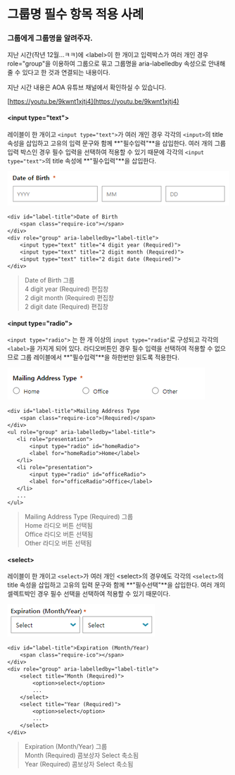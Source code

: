# 그룹명 필수 항목 적용 사례

### 그룹에게 그룹명을 알려주자.

지난 시간\(작년 12월...ㅋㅋ\)에 &lt;label&gt;이 한 개이고 입력박스가 여러 개인 경우 role="group"을 이용하여 그룹으로 묶고 그룹명을 aria-labelledby 속성으로 안내해 줄 수 있다고 한 것과 연결되는 내용이다.

지난 시간 내용은 AOA 유튜브 채널에서 확인하실 수 있습니다.

[https://youtu.be/9kwnt1xjtj4](https://youtu.be/9kwnt1xjtj4)

#### &lt;input type="text"&gt; 

레이블이 한 개이고 `<input type="text">`가 여러 개인 경우 각각의 `<input>`의 title 속성을 삽입하고 고유의 입력 문구와 함께 **"필수입력"**을 삽입한다. 여러 개의 그룹 입력 박스인 경우 필수 입력을 선택하여 적용할 수 있기 때문에 각각의  `<input type="text">`의 title 속성에 **"필수입력"**을 삽입한다.

![](../../.gitbook/assets/image%20%2812%29.png)

```markup
<div id="label-title">Date of Birth
    <span class="require-ico"></span>
</div>
<div role="group" aria-labelledby="label-title">
    <input type="text" title="4 digit year (Required)">
    <input type="text" title="2 digit month (Required)">
    <input type="text" title="2 digit date (Required)">
</div>
```

> Date of Birth 그룹   
> 4 digit year \(Required\) 편집창   
> 2 digit month \(Required\) 편집창  
> 2 digit date \(Required\) 편집창

####  &lt;input type="radio"&gt; 

`<input type="radio">` 는 한 개 이상의 `input type="radio"`로 구성되고 각각의 `<label>`을 가지게 되어 있다. 라디오버튼인 경우 필수 입력을 선택하여 적용할 수 없으므로 그룹 레이블에서 **"필수입력"**을 하한번만 읽도록 적용한다.

![](../../.gitbook/assets/image%20%2836%29.png)

```markup
<div id="label-title">Mailing Address Type
    <span class="require-ico">(Required)</span>
</div>
<ul role="group" aria-labelledby="label-title"> 
   <li role="presentation">
       <input type="radio" id="homeRadio">
       <label for="homeRadio">Home</label>  
   </li>
   <li role="presentation">
       <input type="radio" id="officeRadio">                            
       <label for="officeRadio">Office</label>
   </li>
   ...
</ul>

```

> Mailing Address Type \(Required\) 그룹   
> Home 라디오 버튼 선택됨   
> Office 라디오 버튼 선택됨   
> Other 라디오 버튼 선택됨

#### &lt;select&gt;

레이블이 한 개이고 `<select>`가 여러 개인 &lt;select&gt;의 경우에도 각각의 `<select>`의 title 속성을 삽입하고 고유의 입력 문구와 함께 **"필수선택"**을 삽입한다. 여러 개의 셀렉트박인 경우 필수 선택을 선택하여 적용할 수 있기 때문이다.

![](../../.gitbook/assets/image%20%2828%29.png)

```markup
<div id="label-title">Expiration (Month/Year)
    <span class="require-ico"></span>
</div>
<div role="group" aria-labelledby="label-title">
    <select title="Month (Required)">
        <option>select</option>
        ...
    </select>
    <select title="Year (Required)">
        <option>select</option>
        ...
    </select>
</div>
```

> Expiration \(Month/Year\) 그룹   
> Month \(Required\) 콤보상자 Select 축소됨   
> Year \(Required\) 콤보상자 Select 축소됨

